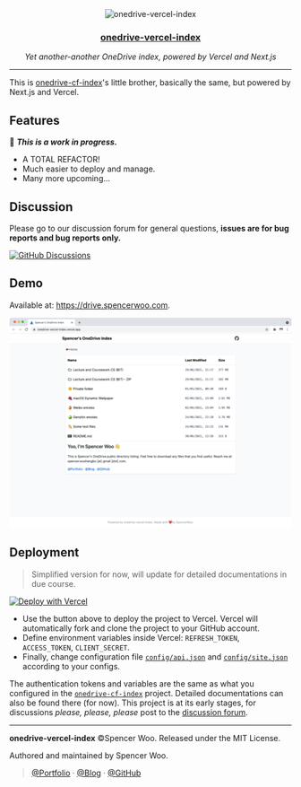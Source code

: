 <div align="center">
  <image src="./public/header.png" alt="onedrive-vercel-index" />
  <h3><a href="https://drive.spencerwoo.com">onedrive-vercel-index</a></h3>
  <em>Yet another-another OneDrive index, powered by Vercel and Next.js</em>
</div>

---

This is [onedrive-cf-index](https://github.com/spencerwooo/onedrive-cf-index)'s little brother, basically the same, but powered by Next.js and Vercel.

## Features

🚧 **_This is a work in progress._**

- A TOTAL REFACTOR!
- Much easier to deploy and manage.
- Many more upcoming...

## Discussion

Please go to our discussion forum for general questions, **issues are for bug reports and bug reports only.**

[![GitHub Discussions](https://img.shields.io/github/discussions/spencerwooo/onedrive-vercel-index?color=0364B9&labelColor=24292F&logo=github&style=for-the-badge)](https://github.com/spencerwooo/onedrive-vercel-index/discussions)

## Demo

Available at: <https://drive.spencerwoo.com>.

![demo](public/demo.png)

## Deployment

> Simplified version for now, will update for detailed documentations in due course.

[![Deploy with Vercel](https://vercel.com/button)](https://vercel.com/new/git/external?repository-url=https%3A%2F%2Fgithub.com%2Fspencerwooo%2Fonedrive-vercel-index&env=REFRESH_TOKEN,ACCESS_TOKEN,CLIENT_SECRET&envDescription=Required%20API%20tokens%20for%20this%20project.&project-name=onedrive-vercel-index&repo-name=onedrive-vercel-index&demo-title=onedrive-vercel-index&demo-description=Probably%20the%20best%20looking%20OneDrive%20Index%20around!%20Powered%20by%20Vercel%20and%20Next.js.&demo-url=http%3A%2F%2Fonedrive-vercel-index.vercel.app&demo-image=https%3A%2F%2Fraw.githubusercontent.com%2Fspencerwooo%2Fonedrive-vercel-index%2Fmain%2Fpublic%2Fdemo.png)

- Use the button above to deploy the project to Vercel. Vercel will automatically fork and clone the project to your GitHub account.
- Define environment variables inside Vercel: `REFRESH_TOKEN`, `ACCESS_TOKEN`, `CLIENT_SECRET`.
- Finally, change configuration file [`config/api.json`](config/api.json) and [`config/site.json`](config/site.json) according to your configs.

The authentication tokens and variables are the same as what you configured in the [`onedrive-cf-index`](https://github.com/spencerwooo/onedrive-cf-index) project. Detailed documentations can also be found there (for now). This project is at its early stages, for discussions *please, please, please* post to the [discussion forum](https://github.com/spencerwooo/onedrive-vercel-index/discussions).

---

**onedrive-vercel-index** ©Spencer Woo. Released under the MIT License.

Authored and maintained by Spencer Woo.

> [@Portfolio](https://spencerwoo.com/) · [@Blog](https://blog.spencerwoo.com/) · [@GitHub](https://github.com/spencerwooo)
